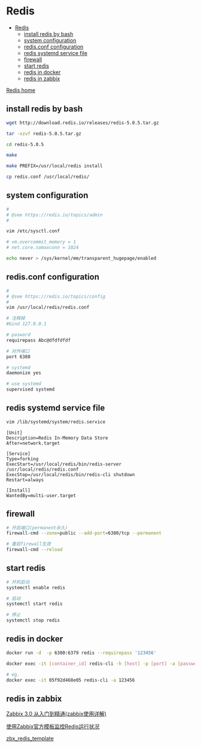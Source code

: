 # Redis

- [Redis](#redis)
  - [install redis by bash](#install-redis-by-bash)
  - [system configuration](#system-configuration)
  - [redis.conf configuration](#redisconf-configuration)
  - [redis systemd service file](#redis-systemd-service-file)
  - [firewall](#firewall)
  - [start redis](#start-redis)
  - [redis in docker](#redis-in-docker)
  - [redis in zabbix](#redis-in-zabbix)

[Redis home](https://redis.io/)

## install redis by bash

```bash
wget http://download.redis.io/releases/redis-5.0.5.tar.gz

tar -xzvf redis-5.0.5.tar.gz

cd redis-5.0.5

make

make PREFIX=/usr/local/redis install

cp redis.conf /usr/local/redis/
```

## system configuration

```bash
#
# @see https://redis.io/topics/admin
#

vim /etc/sysctl.conf

# vm.overcommit_memory = 1
# net.core.somaxconn = 1024

echo never > /sys/kernel/mm/transparent_hugepage/enabled
```

## redis.conf configuration

```bash
#
# @see https://redis.io/topics/config
#
vim /usr/local/redis/redis.conf

# 注释掉
#bind 127.0.0.1

# pasword
requirepass Abc@dfdfdfdf

# 对外端口
port 6380

# systemd
daemonize yes

# use systemd
supervised systemd
```

## redis systemd service file

```bash
vim /lib/systemd/system/redis.service
```

```systemd
[Unit]
Description=Redis In-Memory Data Store
After=network.target

[Service]
Type=forking
ExecStart=/usr/local/redis/bin/redis-server /usr/local/redis/redis.conf
ExecStop=/usr/local/redis/bin/redis-cli shutdown
Restart=always

[Install]
WantedBy=multi-user.target
```

## firewall

```bash
# 开启端口(permanent永久)
firewall-cmd --zone=public --add-port=6380/tcp --permanent

# 重启firewall生效
firewall-cmd --reload
```

## start redis

```bash
# 开机启动
systemctl enable redis

# 启动
systemctl start redis

# 停止
systemctl stop redis
```

## redis in docker

``` bash
docker run -d  -p 6380:6379 redis --requirepass '123456'
```

``` bash
docker exec -it [container_id] redis-cli -h [host] -p [port] -a [password]

# eg.
docker exec -it 05f92d468e05 redis-cli -a 123456
```

## redis in zabbix

[Zabbix 3.0 从入门到精通(zabbix使用详解)](https://www.cnblogs.com/clsn/p/7885990.html)

[使用Zabbix官方模板监控Redis运行状况](https://www.cnblogs.com/configure/p/6253590.html)

[zbx_redis_template](https://github.com/adubkov/zbx_redis_template)
